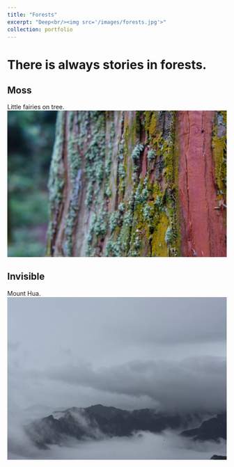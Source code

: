 ```yaml
---
title: "Forests"
excerpt: "Deep<br/><img src='/images/forests.jpg'>"
collection: portfolio
---
```

# There is always stories in forests.<br>

## Moss
Little fairies on tree.<br>
<img src='/images/moss.jpg'>

## Invisible
Mount Hua.<br>
<img src='/images/mount.jpg'>
